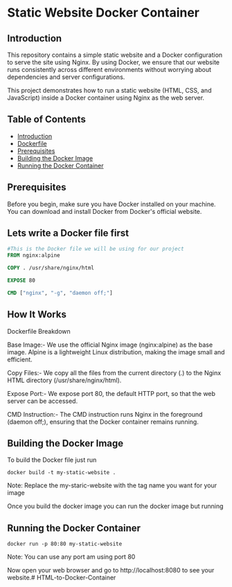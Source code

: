 # Static Website Docker Container

## Introduction
This repository contains a simple static website and a Docker configuration to serve the site using Nginx. By using Docker, we ensure that our website runs consistently across different environments without worrying about dependencies and server configurations.

This project demonstrates how to run a static website (HTML, CSS, and JavaScript) inside a Docker container using Nginx as the web server.

## Table of Contents
* [Introduction](#introduction)
* [Dockerfile](#dockerfile)
* [Prerequisites](#prerequisites)
* [Building the Docker Image](#building-the-docker-image)
* [Running the Docker Container](#running-the-docker-container)   


## Prerequisites

Before you begin, make sure you have Docker installed on your machine. You can download and install Docker from Docker's official website.  

## Lets write a Docker file first 

```dockerfile
#This is the Docker file we will be using for our project 
FROM nginx:alpine

COPY . /usr/share/nginx/html

EXPOSE 80

CMD ["nginx", "-g", "daemon off;"] 
```

## How It Works

Dockerfile Breakdown

Base Image:- We use the official Nginx image (nginx:alpine) as the base image. Alpine is a lightweight Linux distribution, making the image small and efficient.

Copy Files:- We copy all the files from the current directory (.) to the Nginx HTML directory (/usr/share/nginx/html).

Expose Port:- We expose port 80, the default HTTP port, so that the web server can be accessed.

CMD Instruction:- The CMD instruction runs Nginx in the foreground (daemon off;), ensuring that the Docker container remains running.

## Building the Docker Image
 
 To build the Docker file just run 

```
docker build -t my-static-website .
```
Note: Replace the my-staric-website with the tag name you want for your image

Once you build the docker image you can run the docker image but running 

 ## Running the Docker Container

 ```
 docker run -p 80:80 my-static-website
```
Note: You can use any port am using port 80
 
Now open your web browser and go to http://localhost:8080 to see your website.#   H T M L - t o - D o c k e r - C o n t a i n e r 
 
 
